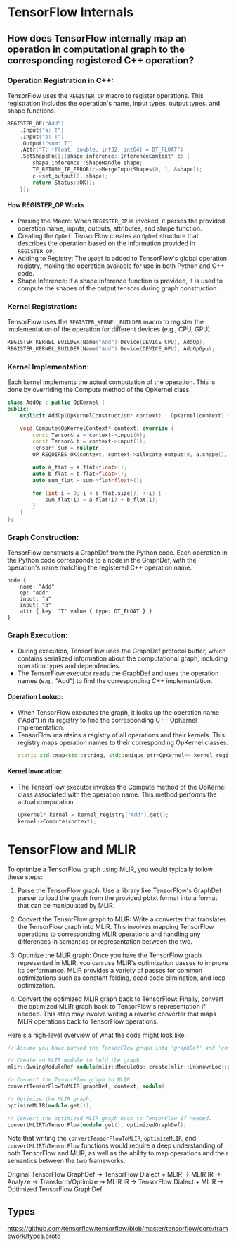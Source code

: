 # TensorFlow Internals
## How does TensorFlow internally map an operation in computational graph to the corresponding registered C++ operation?
### Operation Registration in C++:
TensorFlow uses the `REGISTER_OP` macro to register operations. This registration includes the operation's name, input types, output types, and shape functions.
```C++
REGISTER_OP("Add")
    .Input("a: T")
    .Input("b: T")
    .Output("sum: T")
    .Attr("T: {float, double, int32, int64} = DT_FLOAT")
    .SetShapeFn([](shape_inference::InferenceContext* c) {
        shape_inference::ShapeHandle shape;
        TF_RETURN_IF_ERROR(c->MergeInputShapes(0, 1, &shape));
        c->set_output(0, shape);
        return Status::OK();
    });
```

#### How REGISTER_OP Works
* Parsing the Macro: When `REGISTER_OP` is invoked, it parses the provided operation name, inputs, outputs, attributes, and shape function.
* Creating the `OpDef`: TensorFlow creates an `OpDef` structure that describes the operation based on the information provided in `REGISTER_OP`.
* Adding to Registry: The `OpDef` is added to TensorFlow's global operation registry, making the operation available for use in both Python and C++ code.
* Shape Inference: If a shape inference function is provided, it is used to compute the shapes of the output tensors during graph construction.

### Kernel Registration:
TensorFlow uses the `REGISTER_KERNEL_BUILDER` macro to register the implementation of the operation for different devices (e.g., CPU, GPU).
```C++
REGISTER_KERNEL_BUILDER(Name("Add").Device(DEVICE_CPU), AddOp);
REGISTER_KERNEL_BUILDER(Name("Add").Device(DEVICE_GPU), AddOpGpu);
```

### Kernel Implementation:
Each kernel implements the actual computation of the operation. This is done by overriding the Compute method of the OpKernel class.
```C++
class AddOp : public OpKernel {
public:
    explicit AddOp(OpKernelConstruction* context) : OpKernel(context) {}

    void Compute(OpKernelContext* context) override {
        const Tensor& a = context->input(0);
        const Tensor& b = context->input(1);
        Tensor* sum = nullptr;
        OP_REQUIRES_OK(context, context->allocate_output(0, a.shape(), &sum));

        auto a_flat = a.flat<float>();
        auto b_flat = b.flat<float>();
        auto sum_flat = sum->flat<float>();

        for (int i = 0; i < a_flat.size(); ++i) {
            sum_flat(i) = a_flat(i) + b_flat(i);
        }
    }
};
```

### Graph Construction:
TensorFlow constructs a GraphDef from the Python code. Each operation in the Python code corresponds to a node in the GraphDef, with the operation's name matching the registered C++ operation name.
```pbtxt
node {
    name: "Add"
    op: "Add"
    input: "a"
    input: "b"
    attr { key: "T" value { type: DT_FLOAT } }
}
```

### Graph Execution:
* During execution, TensorFlow uses the GraphDef protocol buffer, which contains serialized information about the computational graph, including operation types and dependencies.
* The TensorFlow executor reads the GraphDef and uses the operation names (e.g., "Add") to find the corresponding C++ implementation.

#### Operation Lookup:
* When TensorFlow executes the graph, it looks up the operation name ("Add") in its registry to find the corresponding C++ OpKernel implementation.
* TensorFlow maintains a registry of all operations and their kernels. This registry maps operation names to their corresponding OpKernel classes.
  ```C++
  static std::map<std::string, std::unique_ptr<OpKernel>> kernel_registry;
  ```

#### Kernel Invocation:
* The TensorFlow executor invokes the Compute method of the OpKernel class associated with the operation name. This method performs the actual computation.
  ```C++
  OpKernel* kernel = kernel_registry["Add"].get();
  kernel->Compute(context);
  ```


# TensorFlow and MLIR
To optimize a TensorFlow graph using MLIR, you would typically follow these steps:

1. Parse the TensorFlow graph: Use a library like TensorFlow's GraphDef parser to load the graph from the provided pbtxt format into a format that can be manipulated by MLIR.

2. Convert the TensorFlow graph to MLIR: Write a converter that translates the TensorFlow graph into MLIR. This involves mapping TensorFlow operations to corresponding MLIR operations and handling any differences in semantics or representation between the two.

3. Optimize the MLIR graph: Once you have the TensorFlow graph represented in MLIR, you can use MLIR's optimization passes to improve its performance. MLIR provides a variety of passes for common optimizations such as constant folding, dead code elimination, and loop optimization.

4. Convert the optimized MLIR graph back to TensorFlow: Finally, convert the optimized MLIR graph back to TensorFlow's representation if needed. This step may involve writing a reverse converter that maps MLIR operations back to TensorFlow operations.

Here's a high-level overview of what the code might look like:
```C++
// Assume you have parsed the TensorFlow graph into 'graphDef' and 'context' is your MLIR context.

// Create an MLIR module to hold the graph.
mlir::OwningModuleRef module(mlir::ModuleOp::create(mlir::UnknownLoc::get(&context)));

// Convert the TensorFlow graph to MLIR.
convertTensorFlowToMLIR(graphDef, context, module);

// Optimize the MLIR graph.
optimizeMLIR(module.get());

// Convert the optimized MLIR graph back to TensorFlow if needed.
convertMLIRToTensorFlow(module.get(), optimizedGraphDef);
```

Note that writing the `convertTensorFlowToMLIR`, `optimizeMLIR`, and `convertMLIRToTensorFlow` functions would require a deep understanding of both TensorFlow and MLIR, as well as the ability to map operations and their semantics between the two frameworks.

Original TensorFlow GraphDef -> TensorFlow Dialect + MLIR -> MLIR IR -> Analyze -> Transform/Optimize -> MLIR IR -> TensorFlow Dialect + MLIR -> Optimized TensorFlow GraphDef

## Types
https://github.com/tensorflow/tensorflow/blob/master/tensorflow/core/framework/types.proto
